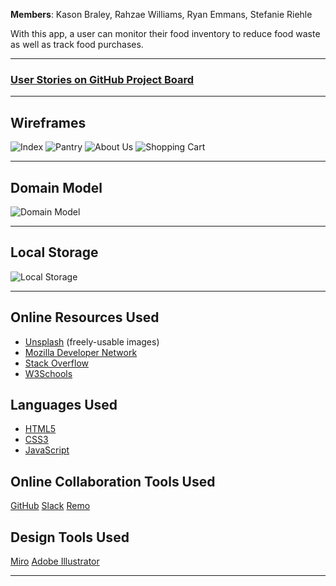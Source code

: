 **Members**: Kason Braley, Rahzae Williams, Ryan Emmans, Stefanie Riehle

With this app, a user can monitor their food inventory to reduce food waste as well as track food purchases. 
***
### [**User Stories on GitHub Project Board**](https://github.com/Loki-Code201/PantryPal/projects/1)
***
## **Wireframes**
![Index](./resources/index.JPG)
![Pantry](./resources/pantry_chart.JPG)
![About Us](./resources/about_us.JPG)
![Shopping Cart](./resources/shopping_cart.JPG)
***
## **Domain Model**
![Domain Model](./resources/domain_model.JPG)
***
## **Local Storage**
![Local Storage](./resources/local_storage.JPG)
***
## **Online Resources Used**
- [Unsplash](https://unsplash.com/) (freely-usable images)
- [Mozilla Developer Network](https://developer.mozilla.org/en-US/)
- [Stack Overflow](https://stackoverflow.com/)
- [W3Schools](https://www.w3schools.com/)

## **Languages Used**
- [HTML5](https://html.spec.whatwg.org/)
- [CSS3](https://www.w3.org/TR/CSS/#css)
- [JavaScript](https://www.ecma-international.org/publications-and-standards/standards/ecma-262/)

## **Online Collaboration Tools Used**
[GitHub](https://github.com/)
[Slack](https://slack.com/)
[Remo](https://remo.co/)

## **Design Tools Used**
[Miro](https://miro.com/)
[Adobe Illustrator](https://www.adobe.com/products/illustrator.html)
***